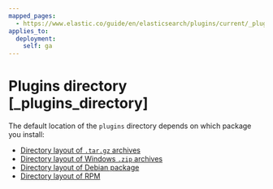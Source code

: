 ```yaml
---
mapped_pages:
  - https://www.elastic.co/guide/en/elasticsearch/plugins/current/_plugins_directory.html
applies_to:
  deployment:
    self: ga
---
```


# Plugins directory [_plugins_directory]

The default location of the `plugins` directory depends on which package you install:

* [Directory layout of `.tar.gz` archives](docs-content://deploy-manage/deploy/self-managed/install-elasticsearch-from-archive-on-linux-macos.md#targz-layout)
* [Directory layout of Windows `.zip` archives](docs-content://deploy-manage/deploy/self-managed/install-elasticsearch-with-zip-on-windows.md#windows-layout)
* [Directory layout of Debian package](docs-content://deploy-manage/deploy/self-managed/install-elasticsearch-with-debian-package.md#deb-layout)
* [Directory layout of RPM](docs-content://deploy-manage/deploy/self-managed/install-elasticsearch-with-rpm.md#rpm-layout)

